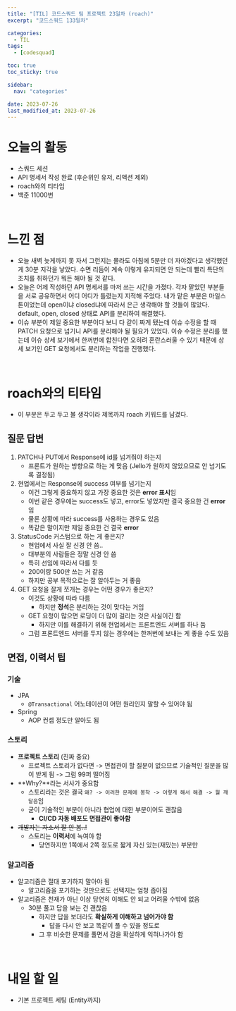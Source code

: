 ```yaml
---
title: "[TIL] 코드스쿼드 팀 프로젝트 23일차 (roach)"
excerpt: "코드스쿼드 133일차"

categories:
  - TIL
tags:
  - [codesquad]

toc: true
toc_sticky: true

sidebar:
  nav: "categories"

date: 2023-07-26
last_modified_at: 2023-07-26
---
```


# 오늘의 활동

- 스쿼드 세션
- API 명세서 작성 완료 (후순위인 유저, 리액션 제외)
- roach와의 티타임
- 백준 11000번

<br>

# 느낀 점

- 오늘 새벽 늦게까지 못 자서 그런지는 몰라도 아침에 5분만 더 자야겠다고 생각했던 게 30분 지각을 낳았다. 수면 리듬이 계속 이렇게 유지되면 안 되는데 빨리 특단의 조치를 취하던가 뭐든 해야 될 것 같다.
- 오늘은 어제 작성하던 API 명세서를 마저 쓰는 시간을 가졌다. 각자 맡았던 부분들을 서로 공유하면서 어디 어디가 틀렸는지 지적해 주었다. 내가 맡은 부분은 마일스톤이었는데 open이냐 closed냐에 따라서 은근 생각해야 할 것들이 많았다. default, open, closed 상태로 API를 분리하여 해결했다.
- 이슈 부분이 제일 중요한 부분이다 보니 다 같이 짜게 됐는데 이슈 수정을 할 때 PATCH 요청으로 넘기니 API를 분리해야 될 필요가 있었다. 이슈 수정은 분리를 했는데 이슈 상세 보기에서 한꺼번에 합친다면 오히려 혼란스러울 수 있기 때문에 상세 보기인 GET 요청에서도 분리하는 작업을 진행했다.

<br>

# roach와의 티타임

- 이 부분은 두고 두고 볼 생각이라 제목까지 roach 키워드를 남겼다.

## 질문 답변

1. PATCH나 PUT에서 Response에 id를 넘겨줘야 하는지
    - 프론트가 원하는 방향으로 하는 게 맞음 (Jello가 원하지 않았으므로 안 넘기도록 결정됨)
2. 현업에서는 Response에 success 여부를 넘기는지
    - 이건 그렇게 중요하지 않고 가장 중요한 것은 **error 표시**임
    - 이번 같은 경우에는 success도 넣고, error도 넣었지만 결국 중요한 건 **error**임
    - 물론 상황에 따라 success를 사용하는 경우도 있음
    - 똑같은 말이지만 제일 중요한 건 결국 **error**
3. StatusCode 커스텀으로 하는 게 좋은지?
    - 현업에서 사실 잘 신경 안 씀..
    - 대부분의 사람들은 정말 신경 안 씀
    - 특히 선임에 따라서 다를 듯
    - 200이랑 500만 쓰는 거 같음
    - 하지만 공부 목적으로는 잘 알아두는 거 좋음
4. GET 요청을 잘게 쪼개는 경우는 어떤 경우가 좋은지?
    - 이것도 상황에 따라 다름
        - 하지만 **정석**은 분리하는 것이 맞다는 거임
    - GET 요청이 많으면 로딩이 더 많이 걸리는 것은 사실이긴 함
        - 하지만 이를 해결하기 위해 현업에서는 프론트엔드 서버를 하나 둠
    - 그럼 프론트엔드 서버를 두지 않는 경우에는 한꺼번에 보내는 게 좋을 수도 있음

## 면접, 이력서 팁

### 기술

- JPA
    - `@Transactional` 어노테이션이 어떤 원리인지 말할 수 있어야 됨
- Spring
    - AOP 컨셉 정도만 알아도 됨

### 스토리

- **프로젝트 스토리** (진짜 중요)
    - 프로젝트 스토리가 없다면 -> 면접관이 할 질문이 없으므로 기술적인 질문을 많이 받게 됨 -> 그럼 99퍼 떨어짐
- **Why?**라는 서사가 중요함
    - 스토리라는 것은 결국 `왜? -> 이러한 문제에 봉착 -> 이렇게 해서 해결 -> 뭘 깨달음`임
    - 굳이 기술적인 부분이 아니라 협업에 대한 부분이어도 괜찮음
        - **CI/CD 자동 배포도 면접관이 좋아함**
- ~~개발자는 자소서 잘 안 봄..!~~
    - 스토리는 **이력서**에 녹여야 함
        - 당연하지만 1쪽에서 2쪽 정도로 짧게 자신 있는(재밌는) 부분만

### 알고리즘

- 알고리즘은 절대 포기하지 말아야 됨
    - 알고리즘을 포기하는 것만으로도 선택지는 엄청 좁아짐
- 알고리즘은 천재가 아닌 이상 당연히 이해도 안 되고 어려울 수밖에 없음
    - 30분 풀고 답을 보는 건 괜찮음
        - 하지만 답을 보더라도 **확실하게 이해하고 넘어가야 함**
            - 답을 다시 안 보고 똑같이 풀 수 있을 정도로
        - 그 후 비슷한 문제를 풀면서 감을 확실하게 익혀나가야 함

<br>

# 내일 할 일

- 기본 프로젝트 세팅 (Entity까지)
